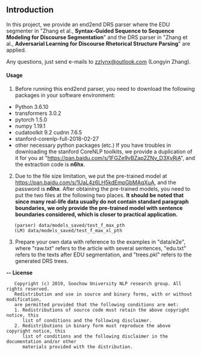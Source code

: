 ## Introduction

In this project, we provide an end2end DRS parser where the EDU segmenter
in "Zhang et al., **Syntax-Guided Sequence to Sequence Modeling for Discourse Segmentation**" 
and the DRS parser in "Zhang et al., **Adversarial Learning for Discourse Rhetorical Structure Parsing**" are applied.

Any questions, just send e-mails to zzlynx@outlook.com (Longyin Zhang).


#### Usage

1. Before running this end2end parser, you need to download the following
packages in your software environment:

- Python 3.6.10
- transformers 3.0.2
- pytorch 1.5.0
- numpy 1.19.1
- cudatoolkit 9.2 cudnn 7.6.5
- stanford-corenlp-full-2018-02-27
- other necessary python packages (etc.)
If you have troubles in downloading the stanford CoreNLP toolkits, we provide
a duplication of it for you at "https://pan.baidu.com/s/1FGZe9vBZap2ZNv_D3XyRjA",
and the extraction code is **n6hx**.

2. Due to the file size limitation, we put the pre-trained model at
https://pan.baidu.com/s/1UaL4z6LH5kdEmpGbMAqXuA, and the password is **n6hx**.
After obtaining the pre-trained models, you need to put the two files at the
following two places. **It should be noted that since many real-life data usually do not contain standard paragraph boundaries, we only provide the pre-trained model with sentence boundaries considered, which is closer to practical application.**
```
   (parser) data/models_saved/test_f_max_pth
   (LM) data/models_saved/test_f_max_xl_pth
```

3. Prepare your own data with reference to the examples in "data/e2e", where
"raw.txt" refers to the article with several sentences, "edu.txt" refers to the
texts after EDU segmentation, and "trees.pkl" refers to the generated DRS trees.


<b>-- License</b>
```
   Copyright (c) 2019, Soochow University NLP research group. All rights reserved.
   Redistribution and use in source and binary forms, with or without modification,
   are permitted provided that the following conditions are met:
   1. Redistributions of source code must retain the above copyright notice, this
      list of conditions and the following disclaimer.
   2. Redistributions in binary form must reproduce the above copyright notice, this
      list of conditions and the following disclaimer in the documentation and/or other
      materials provided with the distribution.
```



